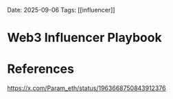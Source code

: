 Date: 2025-09-06
Tags: [[influencer]]

# Web3 Influencer Playbook



# References
https://x.com/Param_eth/status/1963668750843912376